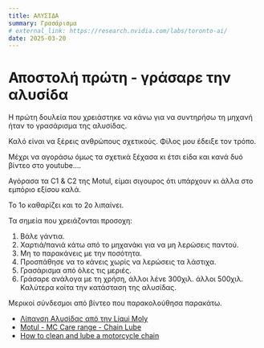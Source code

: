 ```yaml
---
title: ΑΛΥΣΙΔΑ
summary: Γρασάρισμα
# external_link: https://research.nvidia.com/labs/toronto-ai/
date: 2025-03-20
---
```


# Αποστολή πρώτη - γράσαρε την αλυσίδα

Η πρώτη δουλεία που χρειάστηκε να κάνω για να συντηρήσω τη μηχανή ήταν το γρασάρισμα της αλυσίδας.

Καλό είναι να ξέρεις ανθρώπους σχετικούς. Φίλος μου έδειξε τον τρόπο. 

Μέχρι να αγοράσω όμως τα σχετικά ξέχασα κι έτσι είδα και κανά δυό βίντεο στο youtube....

Αγόρασα τα C1 & C2 της Motul, είμαι σιγουρος ότι υπάρχουν κι άλλα στο εμπόριο εξίσου καλά. 

Το 1ο καθαρίζει και το 2ο λιπαίνει. 

Τα σημεία που χρειάζονται προσοχη:
   1. Βάλε γάντια. 
   2. Χαρτιά/πανιά  κάτω από το μηχανάκι για να μη λερώσεις παντού.
   3. Μη το παρακάνεις με την ποσότητα.
   4. Προσπάθησε να το κάνεις χωρίς να λερώσεις τα λάστιχα.
   5. Γρασάρισμα από όλες τις μεριές.
   6. Γράσαρε ανάλογα με τη χρήση, άλλοι λένε 300χιλ. άλλοι 500χιλ. Καλύτερα κοίτα την κατάσταση της αλυσίδας.  
    
Μερικοί σύνδεσμοι από βίντεο που παρακολούθησα παρακάτω. 

- [Λίπανση Αλυσίδας από την Liqui Moly](https://www.youtube.com/watch?v=rZz1DHb4Gms)
- [Motul - MC Care range - Chain Lube](https://www.youtube.com/watch?v=D5pmcqNju1k)
- [How to clean and lube a motorcycle chain](https://www.youtube.com/watch?v=iqjyE4h6Xds)